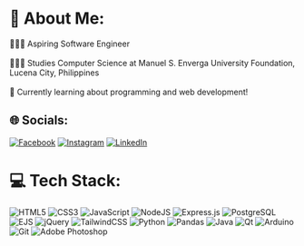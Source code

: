 # 💫 About Me:
👩🏻‍💻 Aspiring Software Engineer <br/><br>👩🏻‍🎓 Studies Computer Science at Manuel S. Enverga University Foundation, Lucena City, Philippines <br/><br>💭 Currently learning about programming and web development! <br/>


## 🌐 Socials:
[![Facebook](https://img.shields.io/badge/Facebook-%231877F2.svg?logo=Facebook&logoColor=white)](https://facebook.com/JohnPaul.Martirez18) [![Instagram](https://img.shields.io/badge/Instagram-%23E4405F.svg?logo=Instagram&logoColor=white)](https://instagram.com/lopnajj_) [![LinkedIn](https://img.shields.io/badge/LinkedIn-%230077B5.svg?logo=linkedin&logoColor=white)](https://linkedin.com/in/john-paul-martirez-8819552b7) 


# 💻 Tech Stack:
![HTML5](https://img.shields.io/badge/html5-%23E34F26.svg?style=for-the-badge&logo=html5&logoColor=white)
![CSS3](https://img.shields.io/badge/css3-%231572B6.svg?style=for-the-badge&logo=css3&logoColor=white)
![JavaScript](https://img.shields.io/badge/javascript-%23323330.svg?style=for-the-badge&logo=javascript&logoColor=%23F7DF1E)
![NodeJS](https://img.shields.io/badge/node.js-339933.svg?style=for-the-badge&logo=nodedotjs&logoColor=white)
![Express.js](https://img.shields.io/badge/express.js-%23404d59.svg?style=for-the-badge&logo=express&logoColor=white)
![PostgreSQL](https://img.shields.io/badge/postgresql-%23316192.svg?style=for-the-badge&logo=postgresql&logoColor=white)
![EJS](https://img.shields.io/badge/ejs-%23000000.svg?style=for-the-badge&logo=ejs&logoColor=white)
![jQuery](https://img.shields.io/badge/jquery-%230769AD.svg?style=for-the-badge&logo=jquery&logoColor=white)
![TailwindCSS](https://img.shields.io/badge/tailwindcss-%2338B2AC.svg?style=for-the-badge&logo=tailwind-css&logoColor=white)
![Python](https://img.shields.io/badge/python-3670A0?style=for-the-badge&logo=python&logoColor=ffdd54)
![Pandas](https://img.shields.io/badge/pandas-%23150458.svg?style=for-the-badge&logo=pandas&logoColor=white)
![Java](https://img.shields.io/badge/java-%23ED8B00.svg?style=for-the-badge&logo=openjdk&logoColor=white)
![Qt](https://img.shields.io/badge/Qt-%23217346.svg?style=for-the-badge&logo=Qt&logoColor=white)
![Arduino](https://img.shields.io/badge/-Arduino-00979D?style=for-the-badge&logo=Arduino&logoColor=white)
![Git](https://img.shields.io/badge/git-%23F05033.svg?style=for-the-badge&logo=git&logoColor=white)
![Adobe Photoshop](https://img.shields.io/badge/adobe%20photoshop-%2331A8FF.svg?style=for-the-badge&logo=adobe%20photoshop&logoColor=white)


